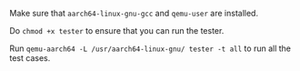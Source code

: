 Make sure that `aarch64-linux-gnu-gcc` and `qemu-user` are installed.

Do `chmod +x tester` to ensure that you can run the tester.

Run `qemu-aarch64 -L /usr/aarch64-linux-gnu/ tester -t all` to run all the test cases.